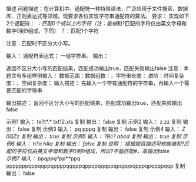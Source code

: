 描述
问题描述：在计算机中，通配符一种特殊语法，广泛应用于文件搜索、数据库、正则表达式等领域。现要求各位实现字符串通配符的算法。
要求：
实现如下2个通配符：
*：匹配0个或以上的字符（注：能被*和?匹配的字符仅由英文字母和数字0到9组成，下同）
？：匹配1个字符

注意：匹配时不区分大小写。

输入：
通配符表达式；
一组字符串。
输出：

返回不区分大小写的匹配结果，匹配成功输出true，匹配失败输出false
注意：本题含有多组样例输入！
数据范围：数据组数：，字符串长度：
进阶：时间复杂度：，空间复杂度：
输入描述：
先输入一个带有通配符的字符串，再输入一个需要匹配的字符串

输出描述：
返回不区分大小写的匹配结果，匹配成功输出true，匹配失败输出false

示例1
输入：
te?t*.*
txt12.xls
复制
输出：
false
复制
示例2
输入：
z
zz
复制
输出：
false
复制
示例3
输入：
pq
pppq
复制
输出：
false
复制
示例4
输入：
**Z
0QZz
复制
输出：
true
复制
示例5
输入：
?*Bc*?
abcd
复制
输出：
true
复制
示例6
输入：
h*?*a
h#a
复制
输出：
false
复制
说明：
根据题目描述可知能被*和?匹配的字符仅由英文字母和数字0到9组成，所以?不能匹配#，故输出false   
示例7
输入：
p*p*qp**pq*p**p***ppq
pppppppqppqqppqppppqqqppqppqpqqqppqpqpppqpppqpqqqpqqp
复制
输出：
false